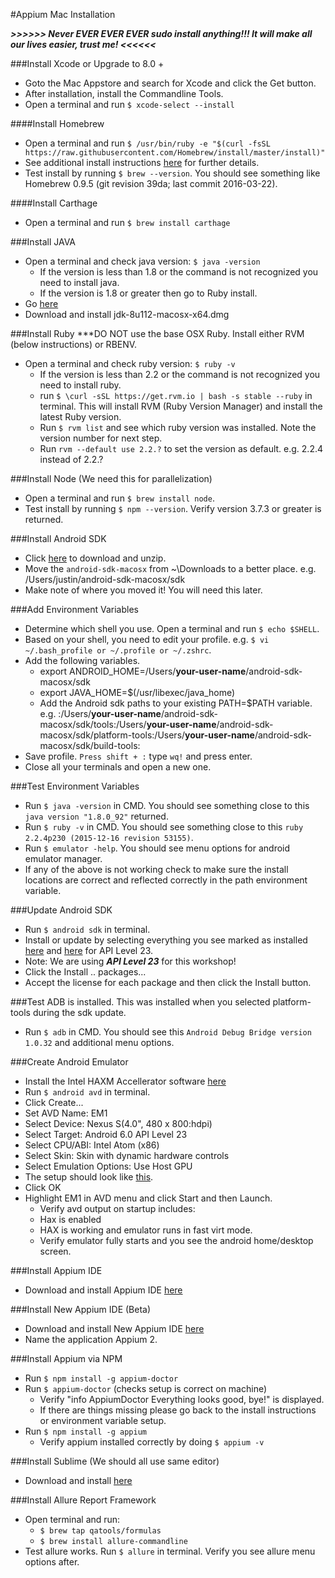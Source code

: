 #Appium Mac Installation

***>>>>>> Never EVER EVER EVER sudo install anything!!! It will make all our lives easier, trust me! <<<<<<***

###Install Xcode or Upgrade to 8.0 +
* Goto the Mac Appstore and search for Xcode and click the Get button.
* After installation, install the Commandline Tools.
* Open a terminal and run `$ xcode-select --install`

####Install Homebrew
* Open a terminal and run `$ /usr/bin/ruby -e "$(curl -fsSL https://raw.githubusercontent.com/Homebrew/install/master/install)"`
* See additional install instructions [here](https://github.com/Homebrew/brew/blob/master/share/doc/homebrew/Installation.md#installation) for further details.
* Test install by running `$ brew --version`. You should see something like Homebrew 0.9.5 (git revision 39da; last commit 2016-03-22).

####Install Carthage
* Open a terminal and run `$ brew install carthage`

###Install JAVA
* Open a terminal and check java version: `$ java -version`
	* If the version is less than 1.8 or the command is not recognized you need to install java.
	* If the version is 1.8 or greater then go to Ruby install.
* Go [here](http://www.oracle.com/technetwork/java/javase/downloads/jdk8-downloads-2133151.html)
* Download and install jdk-8u112-macosx-x64.dmg

###Install Ruby 
***DO NOT use the base OSX Ruby. Install either RVM (below instructions) or RBENV.

* Open a terminal and check ruby version: `$ ruby -v`
	* If the version is less than 2.2 or the command is not recognized you need to install ruby.
	* run `$ \curl -sSL https://get.rvm.io | bash -s stable --ruby` in terminal. This will install RVM (Ruby Version Manager) and install the latest Ruby version.
	* Run `$ rvm list` and see which ruby version was installed. Note the version number for next step.
	* Run `rvm --default use 2.2.?` to set the version as default. e.g. 2.2.4 instead of 2.2.?

###Install Node (We need this for parallelization)
* Open a terminal and run `$ brew install node`.
* Test install by running `$ npm --version`. Verify version 3.7.3 or greater is returned.

###Install Android SDK
* Click [here](https://dl.google.com/android/android-sdk_r24.4.1-macosx.zip) to download and unzip.
* Move the `android-sdk-macosx` from ~\Downloads to a better place. e.g. /Users/justin/android-sdk-macosx/sdk
* Make note of where you moved it! You will need this later.

###Add Environment Variables
* Determine which shell you use. Open a terminal and run `$ echo $SHELL`.
* Based on your shell, you need to edit your profile. e.g. `$ vi ~/.bash_profile or ~/.profile or ~/.zshrc`.
* Add the following variables.
	* export ANDROID_HOME=/Users/**your-user-name**/android-sdk-macosx/sdk
	* export JAVA_HOME=$(/usr/libexec/java_home)
	* Add the Android sdk paths to your existing PATH=$PATH variable. e.g. :/Users/**your-user-name**/android-sdk-macosx/sdk/tools:/Users/**your-user-name**/android-sdk-macosx/sdk/platform-tools:/Users/**your-user-name**/android-sdk-macosx/sdk/build-tools:
* Save profile. `Press shift + :` type `wq!` and press enter.
* Close all your terminals and open a new one.

###Test Environment Variables
* Run `$ java -version` in CMD. You should see something close to this `java version "1.8.0_92"` returned.
* Run `$ ruby -v` in CMD. You should see something close to this `ruby 2.2.4p230 (2015-12-16 revision 53155)`.
* Run `$ emulator -help`. You should see menu options for android emulator manager.
* If any of the above is not working check to make sure the install locations are correct and reflected correctly in the path environment variable.

###Update Android SDK
* Run `$ android sdk` in terminal.
* Install or update by selecting everything you see marked as installed [here](https://dl.dropboxusercontent.com/u/210767372/SDK%20Manager%201.PNG) and [here](https://dl.dropboxusercontent.com/u/210767372/SDK%20Manager%202.PNG) for API Level 23.
* Note: We are using ***API Level 23*** for this workshop!
* Click the Install .. packages...
* Accept the license for each package and then click the Install button.

###Test ADB is installed.
This was installed when you selected platform-tools during the sdk update.

* Run `$ adb` in CMD. You should see this `Android Debug Bridge version 1.0.32` and additional menu options.

###Create Android Emulator
* Install the Intel HAXM Accellerator software [here](https://software.intel.com/en-us/android/articles/intel-hardware-accelerated-execution-manager-end-user-license-agreement-macosx)
* Run `$ android avd` in terminal.
* Click Create...
* Set AVD Name: EM1
* Select Device: Nexus S(4.0", 480 x 800:hdpi)
* Select Target: Android 6.0 API Level 23
* Select CPU/ABI: Intel Atom (x86)
* Select Skin: Skin with dynamic hardware controls
* Select Emulation Options: Use Host GPU
* The setup should look like [this](https://dl.dropboxusercontent.com/u/210767372/emulator%20setup.PNG).
* Click OK
* Highlight EM1 in AVD menu and click Start and then Launch.
	* Verify avd output on startup includes:
	* Hax is enabled
	* HAX is working and emulator runs in fast virt mode.
	* Verify emulator fully starts and you see the android home/desktop screen.

###Install Appium IDE
* Download and install Appium IDE [here](https://bitbucket.org/appium/appium.app/downloads/appium.dmg)

###Install New Appium IDE (Beta)
* Download and install New Appium IDE [here](https://github.com/appium/appium-desktop/releases/download/v1.0.0-beta.5/appium-desktop-1.0.0-beta.5.dmg)
* Name the application Appium 2.

###Install Appium via NPM
* Run `$ npm install -g appium-doctor`
* Run `$ appium-doctor` (checks setup is correct on machine)
	*  	Verify "info AppiumDoctor Everything looks good, bye!" is displayed.
	* If there are things missing please go back to the install instructions or environment variable setup.
* Run `$ npm install -g appium`
	* Verify appium installed correctly by doing `$ appium -v`

###Install Sublime (We should all use same editor)
* Download and install [here](https://download.sublimetext.com/Sublime%20Text%20Build%203114.dmg)

###Install Allure Report Framework
* Open terminal and run:
	* `$ brew tap qatools/formulas`
	* `$ brew install allure-commandline`
* Test allure works. Run `$ allure` in terminal. Verify you see allure menu options after.

